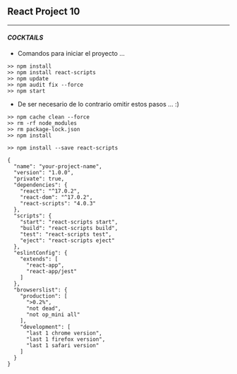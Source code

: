 ## React Project 10

<hr>

#### _**COCKTAILS**_

- Comandos para iniciar el proyecto ...

```shell
>> npm install
>> npm install react-scripts
>> npm update
>> npm audit fix --force
>> npm start
```
- De ser necesario de lo contrario omitir estos pasos ... :)
``` Limpiar la Caché de npm y Reinstalar Dependencias
>> npm cache clean --force
>> rm -rf node_modules
>> rm package-lock.json
>> npm install
```
```Solucionar Dependencias
>> npm install --save react-scripts

```
```  Verificar el Archivo package.json
{
  "name": "your-project-name",
  "version": "1.0.0",
  "private": true,
  "dependencies": {
    "react": "^17.0.2",
    "react-dom": "^17.0.2",
    "react-scripts": "4.0.3"
  },
  "scripts": {
    "start": "react-scripts start",
    "build": "react-scripts build",
    "test": "react-scripts test",
    "eject": "react-scripts eject"
  },
  "eslintConfig": {
    "extends": [
      "react-app",
      "react-app/jest"
    ]
  },
  "browserslist": {
    "production": [
      ">0.2%",
      "not dead",
      "not op_mini all"
    ],
    "development": [
      "last 1 chrome version",
      "last 1 firefox version",
      "last 1 safari version"
    ]
  }
}

```
